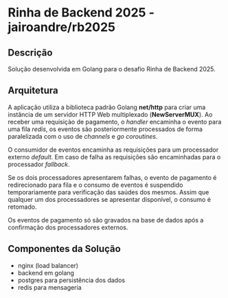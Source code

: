 # Rinha de Backend 2025 - jairoandre/rb2025

## Descrição

Solução desenvolvida em Golang para o desafio Rinha de Backend 2025.

## Arquitetura

A aplicação utiliza a biblioteca padrão Golang **net/http** para criar uma instância de um servidor HTTP Web multiplexado (__NewServerMUX__).
Ao receber uma requisiçào de pagamento, o *handler* encaminha o evento para uma fila *redis*, os eventos são posteriormente processados de forma paralelizada com o uso de *channels* e *go coroutines*.

O consumidor de eventos encaminha as requisições para um processador externo *default*. Em caso de falha as requisições são encaminhadas para o processador *fallback*.

Se os dois processadores apresentarem falhas, o evento de pagamento é redirecionado para fila e o consumo de eventos é suspendido temporariamente para verificação das saúdes dos mesmos. Assim que qualquer um dos processadores se apresentar disponível, o consumo é retomado.

Os eventos de pagamento só são gravados na base de dados após a confirmação dos processadores externos.

## Componentes da Solução

- nginx (load balancer)
- backend em golang
- postgres para persistência dos dados
- redis para mensageria